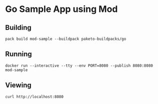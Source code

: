 # Go Sample App using Mod

## Building

`pack build mod-sample --buildpack paketo-buildpacks/go`

## Running

`docker run --interactive --tty --env PORT=8080 --publish 8080:8080 mod-sample`

## Viewing

`curl http://localhost:8080`
